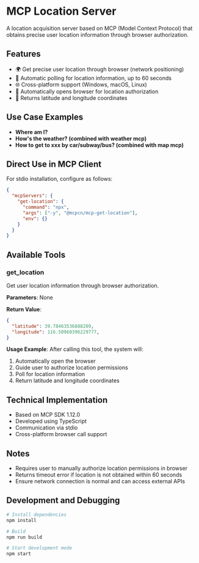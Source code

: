 # MCP Location Server

A location acquisition server based on MCP (Model Context Protocol) that obtains precise user location information through browser authorization.

## Features

- 🌍 Get precise user location through browser (network positioning)
- 🔄 Automatic polling for location information, up to 60 seconds
- 🌐 Cross-platform support (Windows, macOS, Linux)
- 📱 Automatically opens browser for location authorization
- 📍 Returns latitude and longitude coordinates

## Use Case Examples

- **Where am I?**
- **How's the weather? (combined with weather mcp)**
- **How to get to xxx by car/subway/bus? (combined with map mcp)**

## Direct Use in MCP Client

For stdio installation, configure as follows:

```json
{
  "mcpServers": {
    "get-location": {
      "command": "npx",
      "args": ["-y", "@mcpcn/mcp-get-location"],
      "env": {}
    }
  }
}
```

## Available Tools

### get_location

Get user location information through browser authorization.

**Parameters**: None

**Return Value**:

```json
{
  "latitude": 39.78463536888209,
  "longitude": 116.50960396229777,
}
```

**Usage Example**:
After calling this tool, the system will:

1. Automatically open the browser
2. Guide user to authorize location permissions
3. Poll for location information
4. Return latitude and longitude coordinates

## Technical Implementation

- Based on MCP SDK 1.12.0
- Developed using TypeScript
- Communication via stdio
- Cross-platform browser call support

## Notes

- Requires user to manually authorize location permissions in browser
- Returns timeout error if location is not obtained within 60 seconds
- Ensure network connection is normal and can access external APIs

## Development and Debugging

```bash
# Install dependencies
npm install

# Build
npm run build

# Start development mode
npm start
```